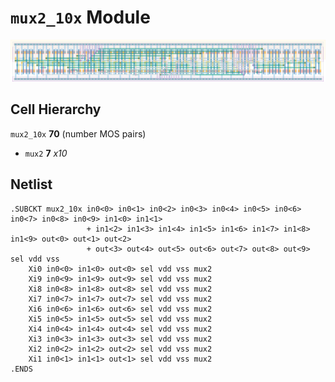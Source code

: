 # `mux2_10x` Module
![Layout](mux2_10x.png)

## Cell Hierarchy

`mux2_10x` **70** (number MOS pairs)
- `mux2` **7** *x10*

## Netlist

```
.SUBCKT mux2_10x in0<0> in0<1> in0<2> in0<3> in0<4> in0<5> in0<6> in0<7> in0<8> in0<9> in1<0> in1<1>
                 + in1<2> in1<3> in1<4> in1<5> in1<6> in1<7> in1<8> in1<9> out<0> out<1> out<2>
                 + out<3> out<4> out<5> out<6> out<7> out<8> out<9> sel vdd vss
    Xi0 in0<0> in1<0> out<0> sel vdd vss mux2
    Xi9 in0<9> in1<9> out<9> sel vdd vss mux2
    Xi8 in0<8> in1<8> out<8> sel vdd vss mux2
    Xi7 in0<7> in1<7> out<7> sel vdd vss mux2
    Xi6 in0<6> in1<6> out<6> sel vdd vss mux2
    Xi5 in0<5> in1<5> out<5> sel vdd vss mux2
    Xi4 in0<4> in1<4> out<4> sel vdd vss mux2
    Xi3 in0<3> in1<3> out<3> sel vdd vss mux2
    Xi2 in0<2> in1<2> out<2> sel vdd vss mux2
    Xi1 in0<1> in1<1> out<1> sel vdd vss mux2
.ENDS
```
